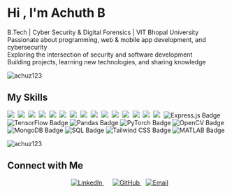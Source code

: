 <h1 align="left">Hi , I'm Achuth B</h1>

  
 B.Tech | Cyber Security & Digital Forensics | VIT Bhopal University<br>
 Passionate about programming, web & mobile app development, and cybersecurity<br>
 Exploring the intersection of security and software development<br>
 Building projects, learning new technologies, and sharing knowledge <br>    

<img src="https://github-profile-trophy.vercel.app/?username=achuz123&title=Commits,Experience,Repositories&theme=darkhub&no-frame=false&no-bg=true&margin-w=10" alt="achuz123" />




##  My Skills

<img src="https://img.shields.io/badge/Java-%23ED8B00.svg?logo=openjdk&logoColor=white"> 
<img src="https://img.shields.io/badge/C++-%2300599C.svg?logo=c%2B%2B&logoColor=white"> 
<img src="https://img.shields.io/badge/CSS-1572B6?logo=css3&logoColor=fff"> 
<img src="https://img.shields.io/badge/HTML-%23E34F26.svg?logo=html5&logoColor=white"> 
<img src="https://img.shields.io/badge/JavaScript-F7DF1E?logo=javascript&logoColor=000"> 
<img src="https://img.shields.io/badge/npm-CB3837?logo=npm&logoColor=fff"> 
<img src="https://img.shields.io/badge/React-61DAFB?logo=react&logoColor=white"> 
<img src="https://img.shields.io/badge/Python-3776AB?logo=python&logoColor=fff"> 
<img src="https://img.shields.io/badge/Node.js-6DA55F?logo=node.js&logoColor=white"> 
<img src="https://img.shields.io/badge/Dart-%230175C2.svg?logo=dart&logoColor=white"> 
<img src="https://img.shields.io/badge/Flutter-02569B?logo=flutter&logoColor=fff"> 
<img src="https://img.shields.io/badge/Kotlin-%237F52FF.svg?logo=kotlin&logoColor=white"> 
<img src="https://img.shields.io/badge/Bootstrap-7952B3?logo=bootstrap&logoColor=fff"> 
<img src="https://img.shields.io/badge/AWS-%23FF9900.svg?logo=amazon-web-services&logoColor=white"> 
<img src="https://img.shields.io/badge/Firebase-039BE5?logo=Firebase&logoColor=white"> 
<img src="https://img.shields.io/badge/Express.js-silver?logo=express&logoColor=black" alt="Express.js Badge">
<img src="https://img.shields.io/badge/TensorFlow-orange?logo=tensorflow&logoColor=white" alt="TensorFlow Badge">
<img src="https://img.shields.io/badge/Pandas-purple?logo=pandas&logoColor=white" alt="Pandas Badge">
<img src="https://img.shields.io/badge/PyTorch-red?logo=pytorch&logoColor=white" alt="PyTorch Badge">
<img src="https://img.shields.io/badge/OpenCV-blue?logo=opencv&logoColor=white" alt="OpenCV Badge">
<img src="https://img.shields.io/badge/MongoDB-green?logo=mongodb&logoColor=white" alt="MongoDB Badge">
<img src="https://img.shields.io/badge/SQL-darkblue?logo=mysql&logoColor=white" alt="SQL Badge">
<img src="https://img.shields.io/badge/Tailwind%20CSS-blue?logo=tailwindcss&logoColor=white" alt="Tailwind CSS Badge">
<img src="https://img.shields.io/badge/MATLAB-red?logo=matlab&logoColor=white" alt="MATLAB Badge">




<p><img align="center" src="https://github-readme-stats.vercel.app/api/top-langs?username=achuz123&show_icons=true&locale=en&layout=compact" alt="achuz123" /></p>



##  Connect with Me  

<p align="center">
    <a href="https://www.linkedin.com/in/achuth-b-424328251/" target="_blank" style="margin: 10px; border-radius: 10px;">
        <img src="https://img.shields.io/badge/LinkedIn-0077B5?style=for-the-badge&logo=linkedin&logoColor=white" alt="LinkedIn">
    </a>
    <a href="https://github.com/Achuz123" target="_blank" style="margin: 10px; border-radius: 10px;">
        <img src="https://img.shields.io/badge/GitHub-000?style=for-the-badge&logo=github&logoColor=white" alt="GitHub">
    </a>
    <a href="mailto:achuthampi19@gmail.com" style="margin left : 10px; border-radius: 10px;">
        <img src="https://img.shields.io/badge/Email-D14836?style=for-the-badge&logo=gmail&logoColor=white" alt="Email">
    </a>
</p>





